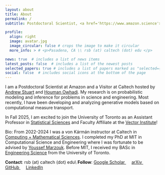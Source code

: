 ```yaml
---
layout: about
title: About
permalink: /
subtitle: Postdoctoral Scientist, <a href='https://www.amazon.science'>Amazon Search</a>  #von K&#225rm&#225n Instructor, <a href='http://www.caltech.edu'>California Institute of Technology</a>

profile:
  align: right
  image: avatar.jpg
  image_circular: false # crops the image to make it circular
  more_info: > # <p>Pasadena, CA \\ rsb (at) caltech (dot) edu </p>

news: true  # includes a list of news items
latest_posts: false  # includes a list of the newest posts
selected_papers: true # includes a list of papers marked as "selected={true}"
social: false  # includes social icons at the bottom of the page 
---
```


I am a Postdoctoral Scientist at Amazon and a Visitor at Caltech hosted by [Andrew Stuart](http://stuart.caltech.edu) and [Houman Owhadi](http://users.cms.caltech.edu/~owhadi/index.htm). My research is on probabilistic modeling and inference for problems in science and engineering. Most recently, I have been developing and analyzing generative models based on computational measure transport.

In Fall 2025, I am excited to join the University of Toronto as an Assistant Professor in [Statistical Sciences](https://www.statistics.utoronto.ca) and Faculty Affiliate at the [Vector Institute](https://vectorinstitute.ai/)!

Bio: From 2022-2024 I was a von Kármán instructor at Caltech in [Computing + Mathematical Sciences](http://cms.caltech.edu). I completed my PhD at MIT in Computational Science and Engineering where I was fortunate to be advised by [Youssef Marzouk](http://uqgroup.mit.edu). <!--A copy of my PhD thesis can be found [here](https://dspace.mit.edu/handle/1721.1/145049)."""-->
Before MIT, I received my BASc in [Engineering Science](http://engsci.utoronto.ca) from the University of Toronto.


**Contact**:  rsb (at) caltech (dot) edu\\
**Follow**: <a href="https://scholar.google.com/citations?user=rdYO0XYAAAAJ&hl=en" title="Google Scholar"><i class="    ai ai-google-scholar"></i> Google Scholar </a>&emsp;
<a href="https://arxiv.org/a/baptista_r_1.html" title="arXiv"><i class="    ai ai-arxiv"></i> arXiv </a>&emsp;
<a href="https://github.com/baptistar" title="GitHub"><i class="fab fa-github"></i> GitHub </a>&emsp;
<a href="https://www.linkedin.com/in/ricardo-baptista-471a9957/" title="LinkedIn"><i class="fab fa-linkedin"></i> LinkedIn </a>
